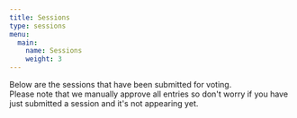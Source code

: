 ```yaml
---
title: Sessions
type: sessions
menu:
  main:
    name: Sessions
    weight: 3
---
```

Below are the sessions that have been submitted for voting.  
Please note that we manually approve all entries so don't worry if you have just submitted a session and it's not appearing yet.
